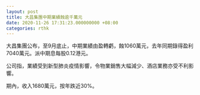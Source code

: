 ```yaml
---
layout: post
title: 大昌集團中期業績蝕逾千萬元
date: 2020-11-26 17:31:23.000000000 +08:00
categories: rthk
---
```


大昌集團公布，至9月底止，中期業績由盈轉虧，蝕1060萬元，去年同期錄得盈利7040萬元。派中期息每股0.12港元。

公司指，業績受到新型肺炎疫情影響，令物業銷售大幅減少、酒店業務亦受不利影響。

期內，收入1680萬元，按年跌近30%。
